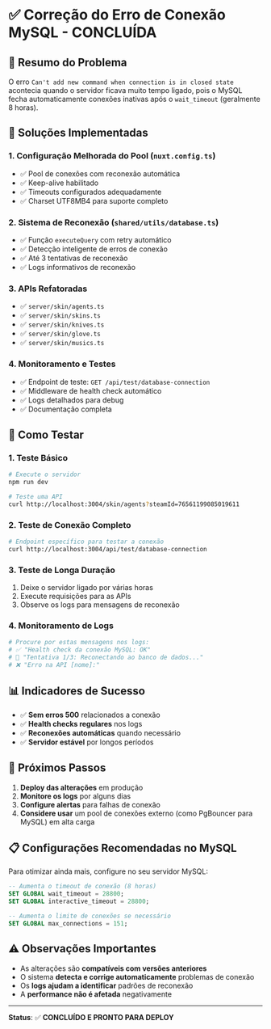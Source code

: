 # ✅ Correção do Erro de Conexão MySQL - CONCLUÍDA

## 📝 Resumo do Problema

O erro `Can't add new command when connection is in closed state` acontecia quando o servidor ficava muito tempo ligado, pois o MySQL fecha automaticamente conexões inativas após o `wait_timeout` (geralmente 8 horas).

## 🔧 Soluções Implementadas

### 1. **Configuração Melhorada do Pool** (`nuxt.config.ts`)

- ✅ Pool de conexões com reconexão automática
- ✅ Keep-alive habilitado
- ✅ Timeouts configurados adequadamente
- ✅ Charset UTF8MB4 para suporte completo

### 2. **Sistema de Reconexão** (`shared/utils/database.ts`)

- ✅ Função `executeQuery` com retry automático
- ✅ Detecção inteligente de erros de conexão
- ✅ Até 3 tentativas de reconexão
- ✅ Logs informativos de reconexão

### 3. **APIs Refatoradas**

- ✅ `server/skin/agents.ts`
- ✅ `server/skin/skins.ts`
- ✅ `server/skin/knives.ts`
- ✅ `server/skin/glove.ts`
- ✅ `server/skin/musics.ts`

### 4. **Monitoramento e Testes**

- ✅ Endpoint de teste: `GET /api/test/database-connection`
- ✅ Middleware de health check automático
- ✅ Logs detalhados para debug
- ✅ Documentação completa

## 🧪 Como Testar

### 1. **Teste Básico**

```bash
# Execute o servidor
npm run dev

# Teste uma API
curl http://localhost:3004/skin/agents?steamId=76561199085019611
```

### 2. **Teste de Conexão Completo**

```bash
# Endpoint específico para testar a conexão
curl http://localhost:3004/api/test/database-connection
```

### 3. **Teste de Longa Duração**

1. Deixe o servidor ligado por várias horas
2. Execute requisições para as APIs
3. Observe os logs para mensagens de reconexão

### 4. **Monitoramento de Logs**

```bash
# Procure por estas mensagens nos logs:
# ✅ "Health check da conexão MySQL: OK"
# 🔄 "Tentativa 1/3: Reconectando ao banco de dados..."
# ❌ "Erro na API [nome]:"
```

## 📊 Indicadores de Sucesso

- ✅ **Sem erros 500** relacionados a conexão
- ✅ **Health checks regulares** nos logs
- ✅ **Reconexões automáticas** quando necessário
- ✅ **Servidor estável** por longos períodos

## 🚀 Próximos Passos

1. **Deploy das alterações** em produção
2. **Monitore os logs** por alguns dias
3. **Configure alertas** para falhas de conexão
4. **Considere usar** um pool de conexões externo (como PgBouncer para MySQL) em alta carga

## 📋 Configurações Recomendadas no MySQL

Para otimizar ainda mais, configure no seu servidor MySQL:

```sql
-- Aumenta o timeout de conexão (8 horas)
SET GLOBAL wait_timeout = 28800;
SET GLOBAL interactive_timeout = 28800;

-- Aumenta o limite de conexões se necessário
SET GLOBAL max_connections = 151;
```

## ⚠️ Observações Importantes

- As alterações são **compatíveis com versões anteriores**
- O sistema **detecta e corrige automaticamente** problemas de conexão
- Os **logs ajudam a identificar** padrões de reconexão
- A **performance não é afetada** negativamente

---

**Status**: ✅ **CONCLUÍDO E PRONTO PARA DEPLOY**
